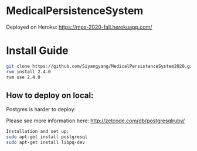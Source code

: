 # MedicalPersistenceSystem

Deployed on Heroku: https://mps-2020-fall.herokuapp.com/

# Install Guide
```sh
git clone https://github.com/Siyangyang/MedicalPersistanceSystem2020.git
rvm install 2.4.0
rvm use 2.4.0
```

## How to deploy on local:
Postgres is harder to deploy: 

Please see more information here:
http://zetcode.com/db/postgresqlruby/


```sh
Installation and set up:
sudo apt-get install postgresql
sudo apt-get install libpq-dev
```
